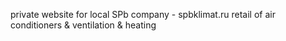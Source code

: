 private website for local SPb company - spbklimat.ru
retail of air conditioners & ventilation & heating
